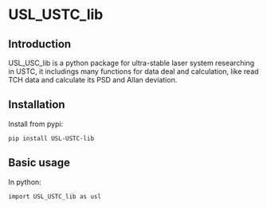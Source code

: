 # USL_USTC_lib

## Introduction

USL_USC_lib is a python package for ultra-stable laser system researching in USTC, it includings many functions for data deal and calculation, like read TCH data and calculate its PSD and Allan deviation.


## Installation

Install from pypi:

`pip install USL-USTC-lib`


## Basic usage

In python:

`import USL_USTC_lib as usl`
